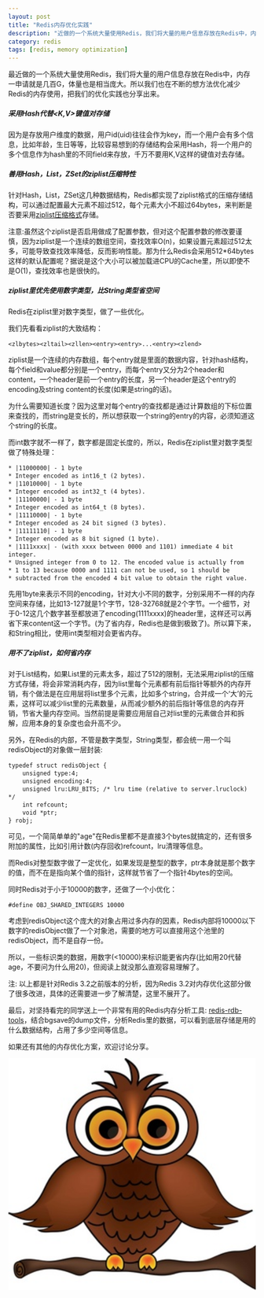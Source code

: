 ```yaml
---
layout: post
title: "Redis内存优化实践"
description: "近做的一个系统大量使用Redis，我们将大量的用户信息存放在Redis中，内存一申请就是几百G，体量也是相当庞大。所以我们也在不断的想方法优化减少Redis的内存使用，把我们的优化实践也分享出来"
category: redis
tags: [redis, memory optimization]
---
```


最近做的一个系统大量使用Redis，我们将大量的用户信息存放在Redis中，内存一申请就是几百G，体量也是相当庞大。所以我们也在不断的想方法优化减少Redis的内存使用，把我们的优化实践也分享出来。

##### 采用Hash代替<K,V>键值对存储
因为是存放用户维度的数据，用户id(uid)往往会作为key，而一个用户会有多个信息，比如年龄，生日等等，比较容易想到的存储结构会采用Hash，将一个用户的多个信息作为hash里的不同field来存放，千万不要用K,V这样的键值对去存储。

##### 善用Hash，List，ZSet的ziplist压缩特性
针对Hash，List，ZSet这几种数据结构，Redis都实现了ziplist格式的压缩存储结构，可以通过配置最大元素不超过512，每个元素大小不超过64bytes，来判断是否要采用[ziplist压缩格式](http://redisbook1e-gallery.readthedocs.io/en/latest/7-ziplist.html)存储。

注意:虽然这个ziplist是否启用做成了配置参数，但对这个配置参数的修改要谨慎，因为ziplist是一个连续的数组空间，查找效率O(n)，如果设置元素超过512太多，可能导致查找效率降低，反而影响性能。那为什么Redis会采用512*64bytes这样的默认配置呢？据说是这个大小可以被加载进CPU的Cache里，所以即使不是O(1)，查找效率也是很快的。


##### ziplist里优先使用数字类型，比String类型省空间
Redis在ziplist里对数字类型，做了一些优化。

我们先看看ziplist的大致结构：

```
<zlbytes><zltail><zllen><entry><entry>...<entry><zlend>
```

ziplist是一个连续的内存数组，每个entry就是里面的数据内容，针对hash结构，每个field和value都分别是一个entry，而每个entry又分为2个header和content，一个header是前一个entry的长度，另一个header是这个entry的encoding及string content的长度(如果是string的话)。

为什么需要知道长度？因为这里对每个entry的查找都是通过计算数组的下标位置来查找的，而string是变长的，所以想获取一个string的entry的内容，必须知道这个string的长度。

而int数字就不一样了，数字都是固定长度的，所以，Redis在ziplist里对数字类型做了特殊处理：

```
* |11000000| - 1 byte
* Integer encoded as int16_t (2 bytes).
* |11010000| - 1 byte
* Integer encoded as int32_t (4 bytes).
* |11100000| - 1 byte
* Integer encoded as int64_t (8 bytes).
* |11110000| - 1 byte
* Integer encoded as 24 bit signed (3 bytes).
* |11111110| - 1 byte
* Integer encoded as 8 bit signed (1 byte).
* |1111xxxx| - (with xxxx between 0000 and 1101) immediate 4 bit integer.
* Unsigned integer from 0 to 12. The encoded value is actually from
* 1 to 13 because 0000 and 1111 can not be used, so 1 should be
* subtracted from the encoded 4 bit value to obtain the right value.
```
先用1byte来表示不同的encoding，针对大小不同的数字，分别采用不一样的内存空间来存储，比如13-127就是1个字节，128-32768就是2个字节。一个细节，对于0-12这几个数字甚至都放进了encoding(1111xxxx)的header里，这样还可以再省下来content这一个字节。(为了省内存，Redis也是做到极致了)。所以算下来，和String相比，使用int类型相对会更省内存。

##### 用不了ziplist，如何省内存

对于List结构，如果List里的元素太多，超过了512的限制，无法采用ziplist的压缩方式存储，将会非常消耗内存，因为list里每个元素都有前后指针等额外的内存开销，有个做法是在应用层将list里多个元素，比如多个string，合并成一个‘大’的元素，这样可以减少list里的元素数量，从而减少额外的前后指针等信息的内存开销，节省大量内存空间。当然前提是需要应用层自己对list里的元素做合并和拆解，应用本身的复杂度也会升高不少。

另外，在Redis的内部，不管是数字类型，String类型，都会统一用一个叫redisObject的对象做一层封装:

```
typedef struct redisObject {
    unsigned type:4;
    unsigned encoding:4;
    unsigned lru:LRU_BITS; /* lru time (relative to server.lruclock) */
    int refcount;
    void *ptr;
} robj;

```
可见，一个简简单单的"age"在Redis里都不是直接3个bytes就搞定的，还有很多附加的属性，比如引用计数(内存回收)refcount，lru清理等信息。

而Redis对整型数字做了一定优化，如果发现是整型的数字，ptr本身就是那个数字的值，而不在是指向某个值的指针，这样就节省了一个指针4bytes的空间。

同时Redis对于小于10000的数字，还做了一个小优化：

```
#define OBJ_SHARED_INTEGERS 10000
```
考虑到redisObject这个庞大的对象占用过多内存的因素，Redis内部将10000以下数字的redisObject做了一个对象池，需要的地方可以直接用这个池里的redisObject，而不是自存一份。

所以，一些标识类的数据，用数字(<10000)来标识能更省内存(比如用20代替age，不要问为什么用20)，但阅读上就没那么直观容易理解了。

注: 以上都是针对Redis 3.2之前版本的分析，因为Redis 3.2对内存优化这部分做了很多改进，具体的还需要进一步了解清楚，这里不展开了。

最后，对坚持看完的同学送上一个非常有用的Redis内存分析工具: [redis-rdb-tools](https://github.com/sripathikrishnan/redis-rdb-tools)，结合bgsave的dump文件，分析Redis里的数据，可以看到底层存储是用的什么数据结构，占用了多少空间等信息。

如果还有其他的内存优化方案，欢迎讨论分享。

![image](https://raw.githubusercontent.com/Neway6655/neway6655.github.com/master/images/redis-memory-optimization/cartoon-owl.png)






